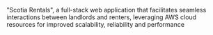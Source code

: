 "Scotia Rentals", a full-stack web application that facilitates seamless interactions between landlords and renters, leveraging AWS cloud resources for improved scalability, reliability and performance
